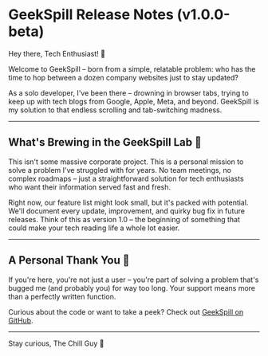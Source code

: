 # GeekSpill Release Notes (v1.0.0-beta)

Hey there, Tech Enthusiast! 👋

Welcome to GeekSpill – born from a simple, relatable problem: who has the time to hop between a dozen company websites just to stay updated? 

As a solo developer, I've been there – drowning in browser tabs, trying to keep up with tech blogs from Google, Apple, Meta, and beyond. GeekSpill is my solution to that endless scrolling and tab-switching madness. 

---

## What's Brewing in the GeekSpill Lab 🧪

This isn't some massive corporate project. This is a personal mission to solve a problem I've struggled with for years. No team meetings, no complex roadmaps – just a straightforward solution for tech enthusiasts who want their information served fast and fresh.

Right now, our feature list might look small, but it's packed with potential. We'll document every update, improvement, and quirky bug fix in future releases. Think of this as version 1.0 – the beginning of something that could make your tech reading life a whole lot easier.

---

## A Personal Thank You 🙌

If you're here, you're not just a user – you're part of solving a problem that's bugged me (and probably you) for way too long. Your support means more than a perfectly written function.

Curious about the code or want to take a peek? Check out [GeekSpill on GitHub](#). 

---

Stay curious,
The Chill Guy  🚀